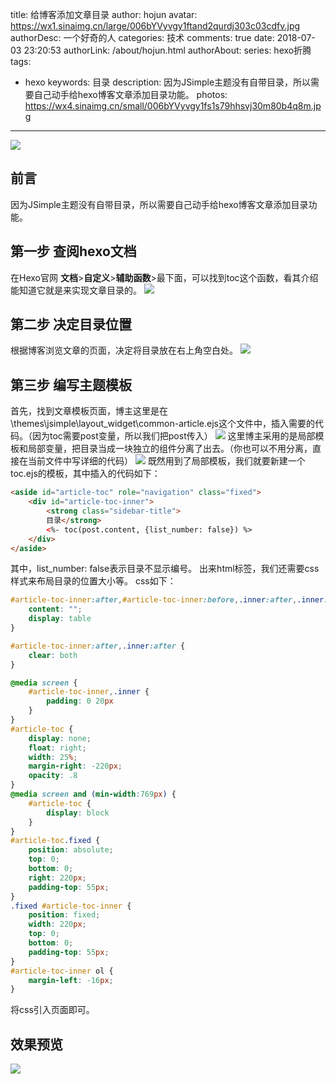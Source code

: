 title: 给博客添加文章目录
author: hojun
avatar: https://wx1.sinaimg.cn/large/006bYVyvgy1ftand2qurdj303c03cdfv.jpg
authorDesc: 一个好奇的人
categories: 技术
comments: true
date: 2018-07-03 23:20:53
authorLink: /about/hojun.html
authorAbout:
series: hexo折腾
tags:
 - hexo
keywords: 目录
description: 因为JSimple主题没有自带目录，所以需要自己动手给hexo博客文章添加目录功能。
photos: https://wx4.sinaimg.cn/small/006bYVyvgy1fs1s79hhsvj30m80b4q8m.jpg
---
![](https://wx4.sinaimg.cn/large/006bYVyvgy1fs1s79hhsvj30m80b4q8m.jpg)
## 前言

因为JSimple主题没有自带目录，所以需要自己动手给hexo博客文章添加目录功能。

## 第一步 查阅hexo文档

在Hexo官网 **文档**>**自定义**>**辅助函数**>最下面，可以找到toc这个函数，看其介绍能知道它就是来实现文章目录的。
![](https://wx4.sinaimg.cn/large/006bYVyvgy1fsx42m87djj30m60a9aa7.jpg)
## 第二步 决定目录位置

根据博客浏览文章的页面，决定将目录放在右上角空白处。
![](https://wx2.sinaimg.cn/large/006bYVyvgy1fsx431epr9j31080iigq9.jpg)

## 第三步 编写主题模板

首先，找到文章模板页面，博主这里是在\themes\jsimple\layout\_widget\common-article.ejs这个文件中，插入需要的代码。（因为toc需要post变量，所以我们把post传入）
![](https://wx4.sinaimg.cn/large/006bYVyvgy1fsx42xkuybj30on0fjta7.jpg)
这里博主采用的是局部模板和局部变量，把目录当成一块独立的组件分离了出去。（你也可以不用分离，直接在当前文件中写详细的代码）
![](https://wx4.sinaimg.cn/large/006bYVyvgy1fsx42trh06j30js0jqmy7.jpg)
既然用到了局部模板，我们就要新建一个toc.ejs的模板，其中插入的代码如下：
```html
<aside id="article-toc" role="navigation" class="fixed">
    <div id="article-toc-inner">
        <strong class="sidebar-title">
        目录</strong>
        <%- toc(post.content, {list_number: false}) %>
    </div>
</aside>
```
其中，list_number: false表示目录不显示编号。
出来html标签，我们还需要css样式来布局目录的位置大小等。
css如下：
```css
#article-toc-inner:after,#article-toc-inner:before,.inner:after,.inner:before {
    content: "";
    display: table
}

#article-toc-inner:after,.inner:after {
    clear: both
}

@media screen {
    #article-toc-inner,.inner {
        padding: 0 20px
    }
}
#article-toc {
    display: none;
    float: right;
    width: 25%;
    margin-right: -220px;
    opacity: .8
}
@media screen and (min-width:769px) {
    #article-toc {
        display: block
    }
}
#article-toc.fixed {
    position: absolute;
    top: 0;
    bottom: 0;
    right: 220px;
    padding-top: 55px;
}
.fixed #article-toc-inner {
    position: fixed;
    width: 220px;
    top: 0;
    bottom: 0;
    padding-top: 55px;
}
#article-toc-inner ol {
    margin-left: -16px;
}
```
将css引入页面即可。

## 效果预览

![](https://wx4.sinaimg.cn/large/006bYVyvgy1fsx42pzxgnj31070i8n1y.jpg)
